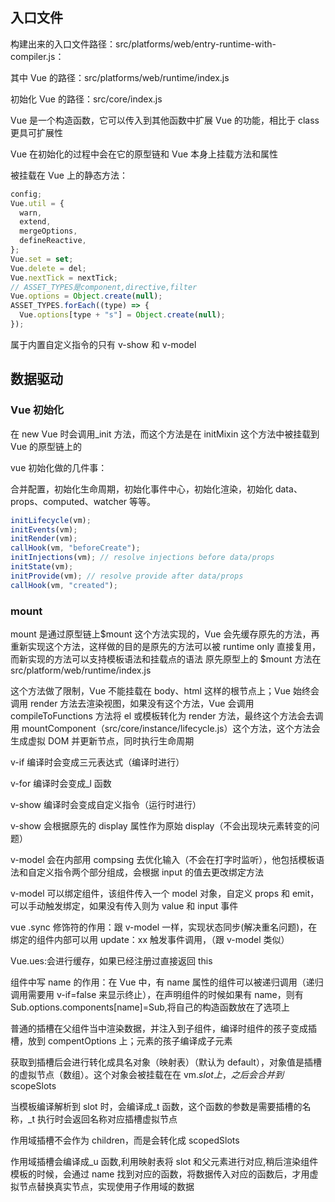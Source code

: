 ## 入口文件

构建出来的入口文件路径：src/platforms/web/entry-runtime-with-compiler.js：

其中 Vue 的路径：src/platforms/web/runtime/index.js

初始化 Vue 的路径：src/core/index.js

Vue 是一个构造函数，它可以传入到其他函数中扩展 Vue 的功能，相比于 class 更具可扩展性

Vue 在初始化的过程中会在它的原型链和 Vue 本身上挂载方法和属性

被挂载在 Vue 上的静态方法：

```js
config;
Vue.util = {
  warn,
  extend,
  mergeOptions,
  defineReactive,
};
Vue.set = set;
Vue.delete = del;
Vue.nextTick = nextTick;
// ASSET_TYPES是component,directive,filter
Vue.options = Object.create(null);
ASSET_TYPES.forEach((type) => {
  Vue.options[type + "s"] = Object.create(null);
});
```

属于内置自定义指令的只有 v-show 和 v-model

## 数据驱动

### Vue 初始化

在 new Vue 时会调用\_init 方法，而这个方法是在 initMixin 这个方法中被挂载到 Vue 的原型链上的

vue 初始化做的几件事：

合并配置，初始化生命周期，初始化事件中心，初始化渲染，初始化 data、props、computed、watcher 等等。

```js
initLifecycle(vm);
initEvents(vm);
initRender(vm);
callHook(vm, "beforeCreate");
initInjections(vm); // resolve injections before data/props
initState(vm);
initProvide(vm); // resolve provide after data/props
callHook(vm, "created");
```

### mount

mount 是通过原型链上$mount 这个方法实现的，Vue 会先缓存原先的方法，再重新实现这个方法，这样做的目的是原先的方法可以被 runtime only 直接复用，而新实现的方法可以支持模板语法和挂载点的语法
原先原型上的 $mount 方法在 src/platform/web/runtime/index.js

这个方法做了限制，Vue 不能挂载在 body、html 这样的根节点上；Vue 始终会调用 render 方法去渲染视图，如果没有这个方法，Vue 会调用 compileToFunctions 方法将 el 或模板转化为 render 方法，最终这个方法会去调用 mountComponent（src/core/instance/lifecycle.js）这个方法，这个方法会生成虚拟 DOM 并更新节点，同时执行生命周期

v-if 编译时会变成三元表达式（编译时进行）

v-for 编译时会变成\_l 函数

v-show 编译时会变成自定义指令（运行时进行）

v-show 会根据原先的 display 属性作为原始 display（不会出现块元素转变的问题）

v-model 会在内部用 compsing 去优化输入（不会在打字时监听），他包括模板语法和自定义指令两个部分组成，会根据 input 的值去更改绑定方法

v-model 可以绑定组件，该组件传入一个 model 对象，自定义 props 和 emit，可以手动触发绑定，如果没有传入则为 value 和 input 事件

vue .sync 修饰符的作用：跟 v-model 一样，实现状态同步(解决重名问题)，在绑定的组件内部可以用 update：xx 触发事件调用，（跟 v-model 类似）

Vue.ues:会进行缓存，如果已经注册过直接返回 this

组件中写 name 的作用：在 Vue 中，有 name 属性的组件可以被递归调用（递归调用需要用 v-if=false 来显示终止），在声明组件的时候如果有 name，则有 Sub.options.components[name]=Sub,将自己的构造函数放在了选项上

普通的插槽在父组件当中渲染数据，并注入到子组件，编译时组件的孩子变成插槽，放到 compentOptions 上；元素的孩子编译成子元素

获取到插槽后会进行转化成具名对象（映射表）（默认为 default），对象值是插槽的虚拟节点（数组）。这个对象会被挂载在在 vm.$slot上，之后会合并到$scopeSlots

当模板编译解析到 slot 时，会编译成\_t 函数，这个函数的参数是需要插槽的名称，\_t 执行时会返回名称对应插槽虚拟节点

作用域插槽不会作为 children，而是会转化成 scopedSlots

作用域插槽会编译成\_u 函数,利用映射表将 slot 和父元素进行对应,稍后渲染组件模板的时候，会通过 name 找到对应的函数，将数据传入对应的函数后，才用虚拟节点替换真实节点，实现使用子作用域的数据
